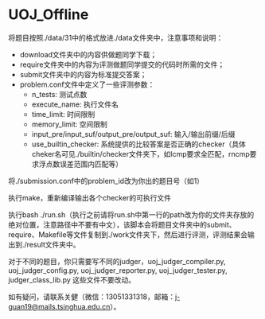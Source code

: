 # UOJ_Offline

将题目按照./data/31中的格式放进./data文件夹中，注意事项和说明：

- download文件夹中的内容供做题同学下载；
- require文件夹中的内容为评测做题同学提交的代码时所需的文件；
- submit文件夹中的内容为标准提交答案；
- problem.conf文件中定义了一些评测参数：
  - n_tests: 测试点数
  - execute_name: 执行文件名
  - time_limit: 时间限制
  - memory_limit: 空间限制
  - input_pre/input_suf/output_pre/output_suf: 输入/输出前缀/后缀
  - use_builtin_checker: 系统提供的比较答案是否正确的checker（具体cheker名可见./builtin/checker文件夹下，如lcmp要求全匹配，rncmp要求浮点数误差范围内匹配等）

将./submission.conf中的problem_id改为你出的题目号（如1）

执行make，重新编译输出各个checker的可执行文件

执行bash ./run.sh（执行之前请将run.sh中第一行的path改为你的文件夹存放的绝对位置，注意路径中不要有中文），该脚本会将题目文件夹中的submit、require、Makefile等文件复制到./work文件夹下，然后进行评测，评测结果会输出到./result文件夹中。

对于不同的题目，你只需要写不同的judger，uoj_judger_compiler.py, uoj_judger_config.py, uoj_judger_reporter.py, uoj_judger_tester.py, judger_class_lib.py 这些文件不要改动。

如有疑问，请联系关健（微信：13051331318，邮箱：j-guan19@mails.tsinghua.edu.cn）。